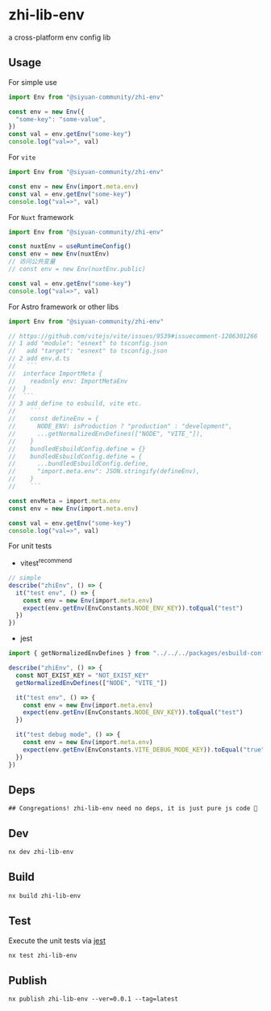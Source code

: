 # zhi-lib-env

a cross-platform env config lib

## Usage

For simple use

```ts
import Env from "@siyuan-community/zhi-env"

const env = new Env({
  "some-key": "some-value",
})
const val = env.getEnv("some-key")
console.log("val=>", val)
```

For `vite`

```ts
import Env from "@siyuan-community/zhi-env"

const env = new Env(import.meta.env)
const val = env.getEnv("some-key")
console.log("val=>", val)
```

For `Nuxt` framework

```ts
import Env from "@siyuan-community/zhi-env"

const nuxtEnv = useRuntimeConfig()
const env = new Env(nuxtEnv)
// 访问公共变量
// const env = new Env(nuxtEnv.public)

const val = env.getEnv("some-key")
console.log("val=>", val)
```

For Astro framework or other libs

```ts
import Env from "@siyuan-community/zhi-env"

// https://github.com/vitejs/vite/issues/9539#issuecomment-1206301266
// 1 add "module": "esnext" to tsconfig.json
//   add "target": "esnext" to tsconfig.json
// 2 add env.d.ts
//   ```
//  interface ImportMeta {
//    readonly env: ImportMetaEnv
//  }
//  ```
// 3 add define to esbuild, vite etc.
//    ```
//    const defineEnv = {
//      NODE_ENV: isProduction ? "production" : "development",
//      ...getNormalizedEnvDefines(["NODE", "VITE_"]),
//    }
//    bundledEsbuildConfig.define = {}
//    bundledEsbuildConfig.define = {
//      ...bundledEsbuildConfig.define,
//      "import.meta.env": JSON.stringify(defineEnv),
//    }
//    ```

const envMeta = import.meta.env
const env = new Env(import.meta.env)

const val = env.getEnv("some-key")
console.log("val=>", val)
```

For unit tests

- vitest<sup>recommend</sup>

```ts
// simple
describe("zhiEnv", () => {
  it("test env", () => {
    const env = new Env(import.meta.env)
    expect(env.getEnv(EnvConstants.NODE_ENV_KEY)).toEqual("test")
  })
})
```

- jest

```ts
import { getNormalizedEnvDefines } from "../../../packages/esbuild-config-custom/esmUtils"

describe("zhiEnv", () => {
  const NOT_EXIST_KEY = "NOT_EXIST_KEY"
  getNormalizedEnvDefines(["NODE", "VITE_"])

  it("test env", () => {
    const env = new Env(import.meta.env)
    expect(env.getEnv(EnvConstants.NODE_ENV_KEY)).toEqual("test")
  })

  it("test debug mode", () => {
    const env = new Env(import.meta.env)
    expect(env.getEnv(EnvConstants.VITE_DEBUG_MODE_KEY)).toEqual("true")
  })
})
```

## Deps

```
## Congregations! zhi-lib-env need no deps, it is just pure js code 🎉
```

## Dev

```bash
nx dev zhi-lib-env
```

## Build

```bash
nx build zhi-lib-env
```

## Test

Execute the unit tests via [jest](https://jestjs.io/docs/getting-started#via-ts-jest)

```bash
nx test zhi-lib-env
```

## Publish

```
nx publish zhi-lib-env --ver=0.0.1 --tag=latest
```
